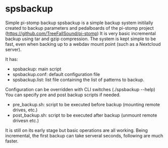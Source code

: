 # spsbackup
Simple pi-stomp backup
spsbackup is a simple backup system initilally created to backup parameters and pedalboards of the pi-stomp project (https://github.com/TreeFallSound/pi-stomp)
It is very basic incremental backup using tar and gzip compression.
The system is kept simple to be fast, even when backing up to a webdav mount point (such as a Nextcloud server).

It has:
  - spsbackup: main script
  - spsbackup.conf: default configuration file
  - spsbackup.list: list file containing the list of patterns to backup.

Configuration can be overridden with CLI switches (./spsbackup --help)
You can specify pre and post backup scripts if needed.
  - pre_backup.sh: script to be executed before backup (mounting remote drives, etc.)
  - post_backup.sh: script to be executed after backup (unmount remote drivesn etc.)

It is still on its early stage but basic operations are all working.
Being incremental, the first backup can take serveral seconds, following are much faster.
